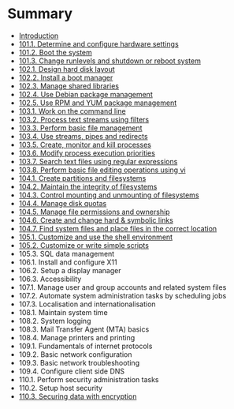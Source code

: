 # Summary

* [Introduction](README.md)
* [101.1. Determine and configure hardware settings](1011_determine_and_configure_hardware_settings.md)
* [101.2. Boot the system](1012_boot_the_system.md)
* [101.3. Change runlevels and shutdown or reboot system](1013_change_runlevels_and_shutdown_or_reboot_system.md)
* [102.1. Design hard disk layout](1021_design_hard_disk_layout.md)
* [102.2. Install a boot manager](1022_install_a_boot_manager.md)
* [102.3. Manage shared libraries](1023_manage_shared_libraries.md)
* [102.4. Use Debian package management](1024_use_debian_package_management.md)
* [102.5. Use RPM and YUM package management](1025_use_rpm_and_yum_package_management.md)
* [103.1. Work on the command line](1031_work_on_the_command_line.md)
* [103.2. Process text streams using filters](1032_process_text_streams_using_filters.md)
* [103.3. Perform basic file management](1033_perform_basic_file_management.md)
* [103.4. Use streams, pipes and redirects](1034_use_streams,_pipes_and_redirects.md)
* [103.5. Create, monitor and kill processes](1035_create,_monitor_and_kill_processes.md)
* [103.6. Modify process execution priorities](1036_modify_process_execution_priorities.md)
* [103.7. Search text files using regular expressions](1037_search_text_files_using_regular_expressions.md)
* [103.8. Perform basic file editing operations using vi](1038_perform_basic_file_editing_operations_using_vi.md)
* [104.1. Create partitions and filesystems](1041_create_partitions_and_filesystems.md)
* [104.2. Maintain the integrity of filesystems](1042_maintain_the_integrity_of_filesystems.md)
* [104.3. Control mounting and unmounting of filesystems](1043_control_mounting_and_unmounting_of_filesystems.md)
* [104.4. Manage disk quotas](1044_manage_disk_quotas.md)
* [104.5. Manage file permissions and ownership](1045_manage_file_permissions_and_ownership.md)
* [104.6. Create and change hard & symbolic links](1046_create_and_change_hard_&_symbolic_links.md)
* [104.7. Find system files and place files in the correct location](1047_find_system_files_and_place_files_in_the_correct_location.md)
* [105.1. Customize and use the shell environment](1051_customize_and_use_the_shell_environment.md)
* [105.2. Customize or write simple scripts](1052_customize_or_write_simple_scripts.md)
* 105.3. SQL data management
* 106.1. Install and configure X11
* 106.2. Setup a display manager
* 106.3. Accessibility
* 107.1. Manage user and group accounts and related system files
* 107.2. Automate system administration tasks by scheduling jobs
* 107.3. Localisation and internationalisation
* 108.1. Maintain system time
* 108.2. System logging
* 108.3. Mail Transfer Agent (MTA) basics
* 108.4. Manage printers and printing
* 109.1. Fundamentals of internet protocols
* 109.2. Basic network configuration
* 109.3. Basic network troubleshooting
* 109.4. Configure client side DNS
* 110.1. Perform security administration tasks
* 110.2. Setup host security
* [110.3. Securing data with encryption](1103_securing_data_with_encryption.md)


